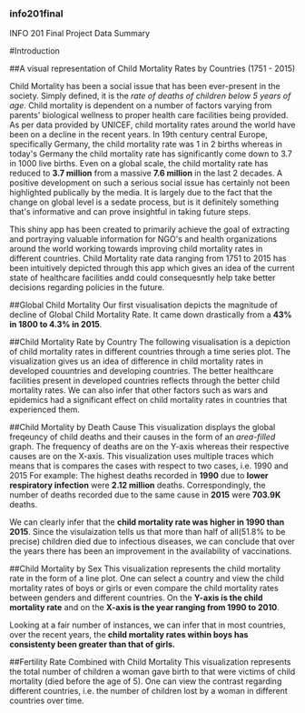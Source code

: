### info201final
INFO 201 Final Project Data Summary   

#Introduction

##A visual representation of Child Mortality Rates by Countries (1751 - 2015)

Child Mortality has been a social issue that has been ever-present in the society. Simply defined, it is the *rate of deaths of children below 5 years of age*. Child mortality is dependent on a number of factors varying from parents' biological wellness to proper health care facilities being provided. As per data provided by UNICEF, child mortality rates around the world have been on a decline in the recent years. In 19th century central Europe,  specifically Germany, the child mortality rate was 1 in 2 births whereas in today's Germany the child mortality rate has significantly come down to 3.7 in 1000 live births. Even on a global scale, the child mortality rate has reduced to **3.7 million** from a massive **7.6 million** in the last 2 decades. A positive development on such a serious social issue has certainly not been highlighted publically by the media. It is largely due to the fact that the change on global level is a sedate process, but is it definitely something that's informative and can prove insightful in taking future steps. 

This shiny app has been created to primarily achieve the goal of extracting and portraying valuable information for NGO's and health organizations around the world working towards improving child mortality rates in different countries. Child Mortality rate data ranging from 1751 to 2015 has been intuitively depicted through this app which gives an idea of the current state of healthcare facilities andd could consequesntly help take better decisions regarding policies in the future. 


##Global Child Mortality
Our first visualisation depicts the magnitude of decline of Global Child Mortality Rate. It came down drastically from a **43% in 1800 to 4.3% in 2015**. 

##Child Mortality Rate by Country
The following visualisation is a depiction of child mortality rates in different countries through a time series plot. The visualization gives us an idea of difference in child mortality rates in developed couuntries and developing countries. The better healthcare facilities present in developed countries reflects through the better child mortality rates. We can also infer that other factors such as wars and epidemics had a significant effect on child mortality rates in countries that experienced them. 

##Child Mortality by Death Cause 
This visualization displays the global freqeuncy of child deaths and their causes in the form of an *area-filled* graph. The frequency of deaths are on the Y-axis whereas their respective causes are on the X-axis. This visualization uses multiple traces which means that is compares the cases with respect to two cases, i.e. 1990 and 2015
For example: The highest deaths recorded in **1990** due to **lower respiratory infection** were **2.12 million** deaths. Correspondingly, the number of deaths recorded due to the same cause in **2015** were **703.9K** deaths. 

We can clearly infer that the **child mortality rate was higher in 1990 than 2015**. Since the visulaization tells us that more than half of all(51.8% to be precise) children died due to infectious diseases, we can conclude that over the years there has been an improvement in the availability of vaccinations. 

##Child Mortality by Sex
This visualization represents the child mortality rate in the form of a line plot. One can select a country and view the child mortality rates of boys or girls or even compare the child mortality rates between genders and different countries. On the **Y-axis is the child mortality rate** and on the **X-axis is the year ranging from 1990 to 2010**. 

Looking at a fair number of instances, we can infer that in most countries, over the recent years, the **child mortality rates within boys has consistenty been greater than that of girls.**

##Fertility Rate Combined with Child Mortality
This visualization represents the total number of children a woman gave birth to that were victims of child mortality (died before the age of 5). One can view the contrast regarding different countries, i.e. the number of children lost by a woman in different countries over time. 


